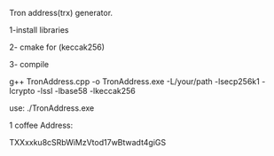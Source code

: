 Tron address(trx) generator.

1-install libraries 

2- cmake for (keccak256) 

3- compile 

g++ TronAddress.cpp -o TronAddress.exe -L/your/path -lsecp256k1 -lcrypto -lssl -lbase58 -lkeccak256 



use: ./TronAddress.exe 


1 coffee Address: 

TXXxxku8cSRbWiMzVtod17wBtwadt4giGS
